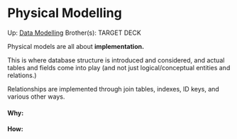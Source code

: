 # Physical Modelling

Up: [Data Modelling](data_modelling)
Brother(s):
TARGET DECK

Physical models are all about **implementation.**

This is where database structure is introduced and considered, and actual tables and fields come into play (and not just logical/conceptual entities and relations.) 

Relationships are implemented through join tables, indexes, ID keys, and various other ways.



































#### Why:
#### How:









